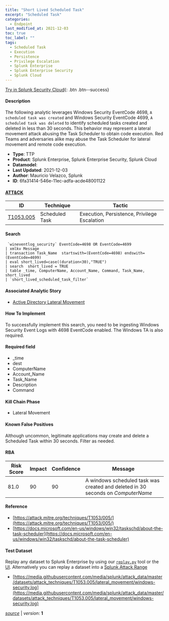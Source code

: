 ```yaml
---
title: "Short Lived Scheduled Task"
excerpt: "Scheduled Task"
categories:
  - Endpoint
last_modified_at: 2021-12-03
toc: true
toc_label: ""
tags:
  - Scheduled Task
  - Execution
  - Persistence
  - Privilege Escalation
  - Splunk Enterprise
  - Splunk Enterprise Security
  - Splunk Cloud
---
```




[Try in Splunk Security Cloud](https://www.splunk.com/en_us/cyber-security.html){: .btn .btn--success}

#### Description

The following analytic leverages Windows Security EventCode 4698, `A scheduled task was created` and Windows Security EventCode 4699, `A scheduled task was deleted` to identify scheduled tasks created and deleted in less than 30 seconds. This behavior may represent a lateral movement attack abusing the Task Scheduler to obtain code execution. Red Teams and adversaries alike may abuse the Task Scheduler for lateral movement and remote code execution.

- **Type**: TTP
- **Product**: Splunk Enterprise, Splunk Enterprise Security, Splunk Cloud
- **Datamodel**: 
- **Last Updated**: 2021-12-03
- **Author**: Mauricio Velazco, Splunk
- **ID**: 6fa31414-546e-11ec-adfa-acde48001122


#### [ATT&CK](https://attack.mitre.org/)

| ID          | Technique   | Tactic         |
| ----------- | ----------- |--------------- |
| [T1053.005](https://attack.mitre.org/techniques/T1053/005/) | Scheduled Task | Execution, Persistence, Privilege Escalation |

#### Search

```
 `wineventlog_security` EventCode=4698 OR EventCode=4699 
| xmlkv Message 
| transaction Task_Name  startswith=(EventCode=4698) endswith=(EventCode=4699) 
| eval short_lived=case((duration<30),"TRUE") 
| search  short_lived = TRUE 
| table _time, ComputerName, Account_Name, Command, Task_Name, short_lived 
| `short_lived_scheduled_task_filter` 
```

#### Associated Analytic Story
* [Active Directory Lateral Movement](/stories/active_directory_lateral_movement)


#### How To Implement
To successfully implement this search, you need to be ingesting Windows Security Event Logs with 4698 EventCode enabled. The Windows TA is also required.

#### Required field
* _time
* dest
* ComputerName
* Account_Name
* Task_Name
* Description
* Command


#### Kill Chain Phase
* Lateral Movement


#### Known False Positives
Although uncommon, legitimate applications may create and delete a Scheduled Task within 30 seconds. Filter as needed.


#### RBA

| Risk Score  | Impact      | Confidence   | Message      |
| ----------- | ----------- |--------------|--------------|
| 81.0 | 90 | 90 | A windows scheduled task was created and deleted in 30 seconds on $ComputerName$ |




#### Reference

* [https://attack.mitre.org/techniques/T1053/005/](https://attack.mitre.org/techniques/T1053/005/)
* [https://docs.microsoft.com/en-us/windows/win32/taskschd/about-the-task-scheduler](https://docs.microsoft.com/en-us/windows/win32/taskschd/about-the-task-scheduler)



#### Test Dataset
Replay any dataset to Splunk Enterprise by using our [`replay.py`](https://github.com/splunk/attack_data#using-replaypy) tool or the [UI](https://github.com/splunk/attack_data#using-ui).
Alternatively you can replay a dataset into a [Splunk Attack Range](https://github.com/splunk/attack_range#replay-dumps-into-attack-range-splunk-server)

* [https://media.githubusercontent.com/media/splunk/attack_data/master/datasets/attack_techniques/T1053.005/lateral_movement/windows-security.log](https://media.githubusercontent.com/media/splunk/attack_data/master/datasets/attack_techniques/T1053.005/lateral_movement/windows-security.log)



[*source*](https://github.com/splunk/security_content/tree/develop/detections/endpoint/short_lived_scheduled_task.yml) \| *version*: **1**